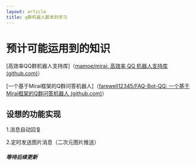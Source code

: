 ```yaml
---
layout: article
title: q群机器人脚本的学习
---
```


# 预计可能运用到的知识

[高效率QQ群机器人支持库]（[mamoe/mirai: 高效率 QQ 机器人支持库 (github.com)](https://github.com/mamoe/mirai)）

[一个基于Mirai框架的Q群问答机器人]（[farewell12345/FAQ-Bot-QQ: 一个基于Mirai框架的Q群问答机器人 (github.com)](https://github.com/farewell12345/FAQ-Bot-QQ)）

## 设想的功能实现

1.消息自动回复

2.定时发送图片消息（二次元图片推送）

#### ***等待后续更新***

